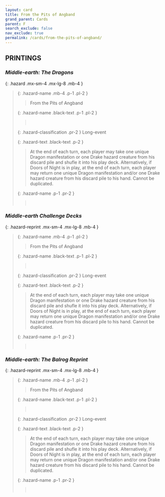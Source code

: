 ```yaml
---
layout: card
title: From the Pits of Angband
grand_parent: Cards
parent: F
search_exclude: false
nav_exclude: true
permalink: /cards/from-the-pits-of-angband/
---
```


## PRINTINGS


### _Middle-earth: The Dragons_

{: .hazard .mx-sm-4 .mx-lg-8 .mb-4 }
> {: .hazard-name .mb-4 .p-1 .pl-2 }
> > <div class="hazard-mp"></div>
> > <div class="card-name">From the Pits of Angband</div>
>
> {: .hazard-name .black-text .p-1 .pl-2 }
> > &nbsp;
>
> {: .hazard-classification .pr-2 }
> Long-event
>
> {: .hazard-text .black-text .p-2 }
> > At the end of each turn, each player may take one unique Dragon manifestation or one Drake hazard creature from his discard pile and shufle it into his play deck. Alternatively, if Doors of Night is in play, at the end of each turn, each player may return one unique Dragon manifestation and/or one Drake hazard creature from his discard pile to his hand. Cannot be duplicated. 
>
> {: .hazard-name .p-1 .pr-2 }
> > <div class="card-shield"></div>
> > <div class="card-corruption">&nbsp;</div>

### _Middle-earth Challenge Decks_

{: .hazard-reprint .mx-sm-4 .mx-lg-8 .mb-4 }
> {: .hazard-name .mb-4 .p-1 .pl-2 }
> > <div class="hazard-mp"></div>
> > <div class="card-name">From the Pits of Angband</div>
>
> {: .hazard-name .black-text .p-1 .pl-2 }
> > &nbsp;
>
> {: .hazard-classification .pr-2 }
> Long-event
>
> {: .hazard-text .black-text .p-2 }
> > At the end of each turn, each player may take one unique Dragon manifestation or one Drake hazard creature from his discard pile and shufle it into his play deck. Alternatively, if Doors of Night is in play, at the end of each turn, each player may return one unique Dragon manifestation and/or one Drake hazard creature from his discard pile to his hand. Cannot be duplicated. 
>
> {: .hazard-name .p-1 .pr-2 }
> > <div class="card-shield"></div>
> > <div class="card-corruption-white">&nbsp;</div>

### _Middle-earth: The Balrog Reprint_

{: .hazard-reprint .mx-sm-4 .mx-lg-8 .mb-4 }
> {: .hazard-name .mb-4 .p-1 .pl-2 }
> > <div class="hazard-mp"></div>
> > <div class="card-name">From the Pits of Angband</div>
>
> {: .hazard-name .black-text .p-1 .pl-2 }
> > &nbsp;
>
> {: .hazard-classification .pr-2 }
> Long-event
>
> {: .hazard-text .black-text .p-2 }
> > At the end of each turn, each player may take one unique Dragon manifestation or one Drake hazard creature from his discard pile and shufle it into his play deck. Alternatively, if Doors of Night is in play, at the end of each turn, each player may return one unique Dragon manifestation and/or one Drake hazard creature from his discard pile to his hand. Cannot be duplicated. 
>
> {: .hazard-name .p-1 .pr-2 }
> > <div class="card-shield"></div>
> > <div class="card-corruption-white">&nbsp;</div>
